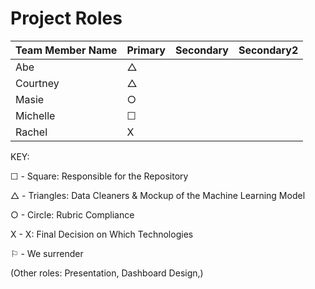 # Project Roles

| Team Member Name | Primary | Secondary | Secondary2 |
|------------------|---------|-----------|------------|
| Abe | &#9651; ||
| Courtney | &#9651; ||
| Masie | &#9675; ||
| Michelle | &#9744; ||
| Rachel | X ||


KEY:


&#9744; - Square: Responsible for the Repository

&#9651; - Triangles: Data Cleaners & Mockup of the Machine Learning Model

&#9675; - Circle:  Rubric Compliance

X - X: Final Decision on Which Technologies 


&#9872; - We surrender

(Other roles: Presentation, Dashboard Design,)


